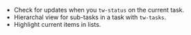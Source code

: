 * Check for updates when you `tw-status` on the current task.
* Hierarchal view for sub-tasks in a task with `tw-tasks`.
* Highlight current items in lists.